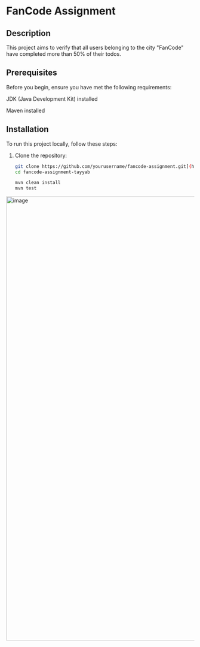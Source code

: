 # FanCode Assignment

## Description
This project aims to verify that all users belonging to the city "FanCode" have completed more than 50% of their todos.

## Prerequisites
Before you begin, ensure you have met the following requirements:

JDK (Java Development Kit) installed

Maven installed

## Installation
To run this project locally, follow these steps:

1. Clone the repository:
   ```bash
   git clone https://github.com/yourusername/fancode-assignment.git](https://github.com/tayyabmd/fancode-assignment-tayyab.git
   cd fancode-assignment-tayyab

   mvn clean install
   mvn test

<img width="1185" alt="image" src="https://github.com/tayyabmd/fancode-assignment-tayyab/assets/92011535/cf3008c4-3b8e-42d9-a9ca-7720702c1977">
